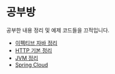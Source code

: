 # 공부방

공부한 내용 정리 및 예제 코드들을 끄적입니다.

* [이펙티브 자바 정리](https://github.com/parkhanbeen/study/tree/master/effective-java)
* [HTTP 기본 정리](https://github.com/parkhanbeen/study/tree/master/http-basics)
* [JVM 정리](https://github.com/parkhanbeen/study/blob/master/jvm-basics/jvm.md)
* [Spring Cloud](https://github.com/parkhanbeen/spring-cloud#spring-cloud)

